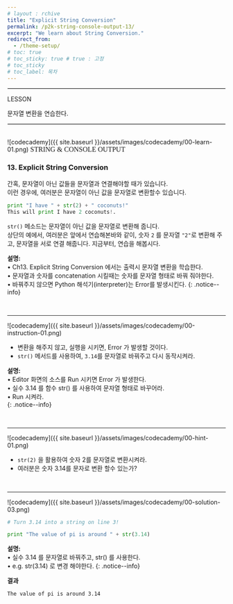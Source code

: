 ```yaml
---
# layout : rchive
title: "Explicit String Conversion"
permalink: /p2k-string-console-output-13/
excerpt: "We learn about String Conversion."
redirect_from:
  - /theme-setup/
# toc: true
# toc_sticky: true # true : 고정
# toc_sticky 
# toc_label: 목차
---
```

    
    
<hr style="border: solid 1px #dddddd ;">    
LESSON    

문자열 변환을 연습한다.    
     
<hr style="border: solid 1px #dddddd ;">    
<br>
![codecademy]({{ site.baseurl }}/assets/images/codecademy/00-learn-01.png)    
<font size="3"  face="돋움">STRING & CONSOLE OUTPUT</font> 

### 13. Explicit String Conversion    

간혹, 문자열이 아닌 값들을 문자열과 연결해야할 때가 있습니다.    
이런 경우에, 여러분은 문자열이 아닌 값을 문자열로 변환할수 있습니다.    

```python
print "I have " + str(2) + " coconuts!"
This will print I have 2 coconuts!.
```

`str()` 메소드는 문자열이 아닌 값을 문자열로 변환해 줍니다.    
상단의 예에서, 여러분은 앞에서 연습해본바와 같이, 숫자 `2` 를 문자열 `"2"`로 변환해 주고, 문자열을 서로 연결 해줍니다. 
지금부터, 연습을 해봅시다.    



**설명:**        
• Ch13. Explicit String Conversion 에서는 출력시 문자열 변환을 학습한다.     
• 문자열과 숫자를 concatenation 시킬때는 숫자를 문자열 형태로 바꿔 줘야한다.    
• 바꿔주지 않으면 Python 해석기(interpreter)는 Error를 발생시킨다. 
{: .notice--info}


<br>
<hr/>


![codecademy]({{ site.baseurl }}/assets/images/codecademy/00-instruction-01.png)    

* 변환을 해주지 않고, 실행을 시키면, Error 가 발생할 것이다.   
* `str()` 메서드를 사용하여, `3.14`를 문자열로 바꿔주고 다시 동작시켜라.     


**설명:**     
• Editor 화면의 소스를 Run 시키면 Error 가 발생한다.    
• 실수 3.14 를 함수 str() 를 사용하여 문자열 형태로 바꾸어라.    
• Run  시켜라.   
{: .notice--info}


<p style="page-break-before: always;"></p>     
<br>
<hr/>


![codecademy]({{ site.baseurl }}/assets/images/codecademy/00-hint-01.png)    
* `str(2)` 을 활용하여 숫자 2를 문자열로 변환시켜라.    
* 여러분은 숫자 3.14를 문자로 변환 할수 있는가?      

<br>
<hr/>


![codecademy]({{ site.baseurl }}/assets/images/codecademy/00-solution-03.png)    


```python
# Turn 3.14 into a string on line 3!

print "The value of pi is around " + str(3.14)
```

**설명:**    
• 실수 3.14 를 문자열로 바꿔주고, str() 를 사용한다.    
• e.g. str(3.14) 로 변경 해야한다. 
{: .notice--info}



**결과**
```
The value of pi is around 3.14
```    